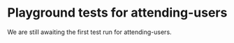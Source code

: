 # Playground tests for attending-users
We are still awaiting the first test run for attending-users.
